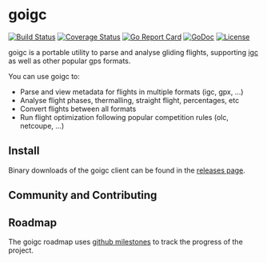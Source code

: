 # goigc

[![Build Status](https://github.com/ezgliding/goigc/workflows/goigc/badge.svg?event=push&branch=master)](https://github.com/ezgliding/goigc/actions?workflow=goigc)
[![Coverage Status](https://coveralls.io/repos/github/ezgliding/goigc/badge.svg?branch=master)](https://coveralls.io/github/ezgliding/goigc?branch=master)
[![Go Report Card](https://goreportcard.com/badge/github.com/ezgliding/goigc)](https://goreportcard.com/report/github.com/ezgliding/goigc)
[![GoDoc](https://godoc.org/github.com/ezgliding/goigc?status.svg)](https://godoc.org/github.com/ezgliding/goigc)
[![License](https://img.shields.io/badge/License-Apache%202.0-blue.svg)](https://opensource.org/licenses/Apache-2.0)

goigc is a portable utility to parse and analyse gliding flights, supporting
[igc](http://www.fai.org/component/phocadownload/category/?download=5745:igc-flight-recorder-specification-edition-2-with-al1-2011-5-31) as well as other popular
gps formats.

You can use goigc to:
* Parse and view metadata for flights in multiple formats (igc, gpx, ...)
* Analyse flight phases, thermalling, straight flight, percentages, etc
* Convert flights between all formats
* Run flight optimization following popular competition rules (olc, netcoupe,
  ...)

## Install

Binary downloads of the goigc client can be found in the
[releases page](https://github.com/ezgliding/goigc/releases).

## Community and Contributing

## Roadmap

The goigc roadmap uses [github
milestones](https://github.com/ezgliding/goigc/milestones) to track the
progress of the project.
